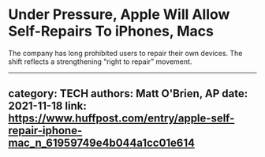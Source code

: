 # Under Pressure, Apple Will Allow Self-Repairs To iPhones, Macs

The company has long prohibited users to repair their own devices. The shift reflects a strengthening “right to repair” movement.

---
category: TECH
authors: Matt O'Brien, AP
date: 2021-11-18
link: https://www.huffpost.com/entry/apple-self-repair-iphone-mac_n_61959749e4b044a1cc01e614
---
